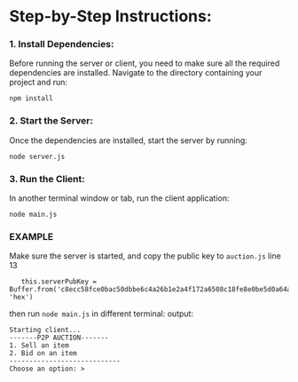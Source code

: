 # Step-by-Step Instructions:

### 1. **Install Dependencies:**
Before running the server or client, you need to make sure all the required dependencies are installed. Navigate to the directory containing your project and run:
```
npm install
```

### 2. **Start the Server:**
Once the dependencies are installed, start the server by running:
```
node server.js
```

### 3. **Run the Client:**
In another terminal window or tab, run the client application:
```
node main.js
```

### EXAMPLE
Make sure the server is started, and copy the public key to  `auction.js` line 13  
```
   this.serverPubKey = Buffer.from('c8ecc58fce0bac50dbbe6c4a26b1e2a4f172a6508c18fe8e0be5d0a64ae2728e', 'hex')
```

then run `node main.js` in different terminal:
output:
```
Starting client...
-------P2P AUCTION-------
1. Sell an item
2. Bid on an item
----------------------------
Choose an option: >

```
